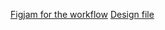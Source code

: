 [Figjam for the workflow](https://www.figma.com/board/w9lbvAz9KHQW6mLQuMu95E/enthalpy?node-id=1-7&t=HvQi0Zb0aleVVn3F-0)
[Design file](https://www.figma.com/design/Kw91pCfCYi08aJOBMATbRE/enthalpy?node-id=0-1&t=IUVXuQ6D8ZhnGipW-1)
